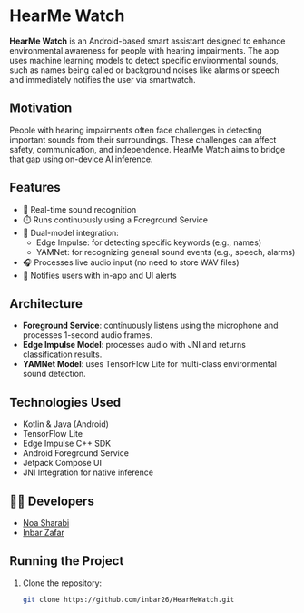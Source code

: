 # HearMe Watch

**HearMe Watch** is an Android-based smart assistant designed to enhance environmental awareness for people with hearing impairments. The app uses machine learning models to detect specific environmental sounds, such as names being called or background noises like alarms or speech and immediately notifies the user via smartwatch.

## Motivation

People with hearing impairments often face challenges in detecting important sounds from their surroundings. These challenges can affect safety, communication, and independence. HearMe Watch aims to bridge that gap using on-device AI inference.

## Features

- 📣 Real-time sound recognition
- ⏱️ Runs continuously using a Foreground Service
- 🤖 Dual-model integration:
  - Edge Impulse: for detecting specific keywords (e.g., names)
  - YAMNet: for recognizing general sound events (e.g., speech, alarms)
- 🎧 Processes live audio input (no need to store WAV files)
- 🔔 Notifies users with in-app and UI alerts

## Architecture

- **Foreground Service**: continuously listens using the microphone and processes 1-second audio frames.
- **Edge Impulse Model**: processes audio with JNI and returns classification results.
- **YAMNet Model**: uses TensorFlow Lite for multi-class environmental sound detection.

## Technologies Used

- Kotlin & Java (Android)
- TensorFlow Lite
- Edge Impulse C++ SDK
- Android Foreground Service
- Jetpack Compose UI
- JNI Integration for native inference

 ## 👩‍💻 Developers
- [Noa Sharabi](https://www.linkedin.com/in/noa-sharabi-32616329b/)
- [Inbar Zafar](https://www.linkedin.com/in/inbarzafar/)

## Running the Project

1. Clone the repository:
   ```bash
   git clone https://github.com/inbar26/HearMeWatch.git
